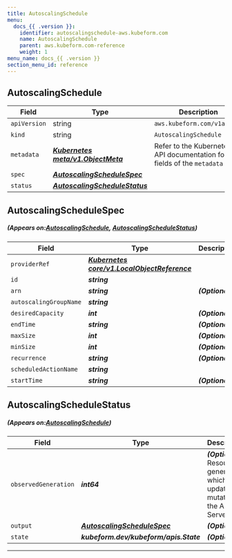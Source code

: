 ```yaml
---
title: AutoscalingSchedule
menu:
  docs_{{ .version }}:
    identifier: autoscalingschedule-aws.kubeform.com
    name: AutoscalingSchedule
    parent: aws.kubeform.com-reference
    weight: 1
menu_name: docs_{{ .version }}
section_menu_id: reference
---
```


## AutoscalingSchedule
| Field | Type | Description |
| ------ | ----- | ----------- |
| `apiVersion` | string | `aws.kubeform.com/v1alpha1` |
|    `kind` | string | `AutoscalingSchedule` |
| `metadata` | ***[Kubernetes meta/v1.ObjectMeta](https://kubernetes.io/docs/reference/generated/kubernetes-api/v1.13/#objectmeta-v1-meta)***|Refer to the Kubernetes API documentation for the fields of the `metadata` field.|
| `spec` | ***[AutoscalingScheduleSpec](#AutoscalingScheduleSpec)***||
| `status` | ***[AutoscalingScheduleStatus](#AutoscalingScheduleStatus)***||
## AutoscalingScheduleSpec
##### (Appears on:[AutoscalingSchedule](#AutoscalingSchedule), [AutoscalingScheduleStatus](#AutoscalingScheduleStatus))
| Field | Type | Description |
| ------ | ----- | ----------- |
| `providerRef` | ***[Kubernetes core/v1.LocalObjectReference](https://kubernetes.io/docs/reference/generated/kubernetes-api/v1.13/#localobjectreference-v1-core)***||
| `id` | ***string***||
| `arn` | ***string***| ***(Optional)*** |
| `autoscalingGroupName` | ***string***||
| `desiredCapacity` | ***int***| ***(Optional)*** |
| `endTime` | ***string***| ***(Optional)*** |
| `maxSize` | ***int***| ***(Optional)*** |
| `minSize` | ***int***| ***(Optional)*** |
| `recurrence` | ***string***| ***(Optional)*** |
| `scheduledActionName` | ***string***||
| `startTime` | ***string***| ***(Optional)*** |
## AutoscalingScheduleStatus
##### (Appears on:[AutoscalingSchedule](#AutoscalingSchedule))
| Field | Type | Description |
| ------ | ----- | ----------- |
| `observedGeneration` | ***int64***| ***(Optional)*** Resource generation, which is updated on mutation by the API Server.|
| `output` | ***[AutoscalingScheduleSpec](#AutoscalingScheduleSpec)***| ***(Optional)*** |
| `state` | ***kubeform.dev/kubeform/apis.State***| ***(Optional)*** |
---
